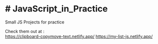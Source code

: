 # # JavaScript_in_Practice
Small JS Projects for practice                                       

Check them out at :   
https://clipboard-copymove-text.netlify.app/ 
https://my-list-js.netlify.app/

